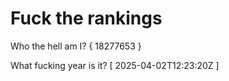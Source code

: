 # Fuck the rankings

Who the hell am I?
{ 18277653 }

What fucking year is it?
[ 2025-04-02T12:23:20Z ]
